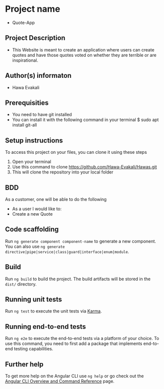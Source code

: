 # Project name
 * Quote-App

## Project Description
* This Website is meant to create an application where users can create quotes and have those quotes voted on whether they are terrible or are inspirational.

## Author(s) informaton
* Hawa Evakali

## Prerequisities
* You need to have git installed
* You can install it with the following command in your terminal $ sudo apt install git-all

## Setup instructions
To access this project on your files, you can clone it using these steps
1. Open your terminal
2. Use this command to clone https://github.com/Hawa-Evakali/Hawas.git
3. This will clone the repository into your local folder
 
 ## BDD
 As a customer, one will be able to do the following
* As a user I would like to:
* Create a new Quote

## Code scaffolding

Run `ng generate component component-name` to generate a new component. You can also use `ng generate directive|pipe|service|class|guard|interface|enum|module`.

## Build

Run `ng build` to build the project. The build artifacts will be stored in the `dist/` directory.

## Running unit tests

Run `ng test` to execute the unit tests via [Karma](https://karma-runner.github.io).

## Running end-to-end tests

Run `ng e2e` to execute the end-to-end tests via a platform of your choice. To use this command, you need to first add a package that implements end-to-end testing capabilities.

## Further help

To get more help on the Angular CLI use `ng help` or go check out the [Angular CLI Overview and Command Reference](https://angular.io/cli) page.
